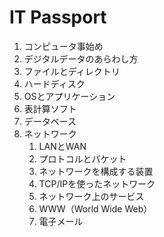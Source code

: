 # IT Passport

1. コンピュータ事始め
2. デジタルデータのあらわし方
3. ファイルとディレクトリ
4. ハードディスク
5. OSとアプリケーション
6. 表計算ソフト
7. データベース
8. ネットワーク
   1. LANとWAN
   2. プロトコルとパケット
   3. ネットワークを構成する装置
   4. TCP/IPを使ったネットワーク
   5. ネットワーク上のサービス
   6. WWW（World Wide Web）
   7. 電子メール

